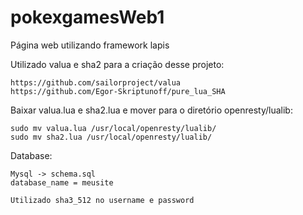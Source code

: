 # pokexgamesWeb1
Página web utilizando framework lapis

Utilizado valua e sha2 para a criação desse projeto:

	https://github.com/sailorproject/valua 
	https://github.com/Egor-Skriptunoff/pure_lua_SHA
	
Baixar valua.lua e sha2.lua e mover para o diretório openresty/lualib:

	sudo mv valua.lua /usr/local/openresty/lualib/
	sudo mv sha2.lua /usr/local/openresty/lualib/

Database:

	Mysql -> schema.sql 
	database_name = meusite
	
	Utilizado sha3_512 no username e password
	
	

